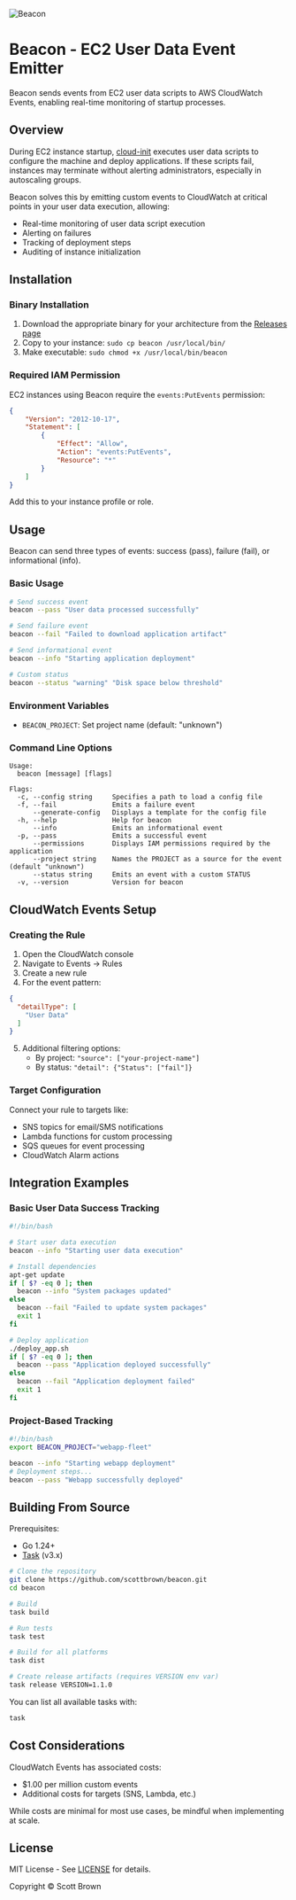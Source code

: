 ![Beacon](beacon.small.png)

# Beacon - EC2 User Data Event Emitter

Beacon sends events from EC2 user data scripts to AWS CloudWatch Events, enabling real-time monitoring of startup processes.

## Overview

During EC2 instance startup, [cloud-init](https://cloud-init.io/) executes user data scripts to configure the machine and deploy applications. If these scripts fail, instances may terminate without alerting administrators, especially in autoscaling groups.

Beacon solves this by emitting custom events to CloudWatch at critical points in your user data execution, allowing:
- Real-time monitoring of user data script execution
- Alerting on failures
- Tracking of deployment steps
- Auditing of instance initialization

## Installation

### Binary Installation

1. Download the appropriate binary for your architecture from the [Releases page](https://github.com/scottbrown/beacon/releases)
2. Copy to your instance: `sudo cp beacon /usr/local/bin/`
3. Make executable: `sudo chmod +x /usr/local/bin/beacon`

### Required IAM Permission

EC2 instances using Beacon require the `events:PutEvents` permission:

```json
{
    "Version": "2012-10-17",
    "Statement": [
        {
            "Effect": "Allow",
            "Action": "events:PutEvents",
            "Resource": "*"
        }
    ]
}
```

Add this to your instance profile or role.

## Usage

Beacon can send three types of events: success (pass), failure (fail), or informational (info).

### Basic Usage

```bash
# Send success event
beacon --pass "User data processed successfully"

# Send failure event
beacon --fail "Failed to download application artifact"

# Send informational event
beacon --info "Starting application deployment"

# Custom status
beacon --status "warning" "Disk space below threshold"
```

### Environment Variables

- `BEACON_PROJECT`: Set project name (default: "unknown")

### Command Line Options

```
Usage:
  beacon [message] [flags]

Flags:
  -c, --config string     Specifies a path to load a config file
  -f, --fail              Emits a failure event
      --generate-config   Displays a template for the config file
  -h, --help              Help for beacon
      --info              Emits an informational event
  -p, --pass              Emits a successful event
      --permissions       Displays IAM permissions required by the application
      --project string    Names the PROJECT as a source for the event (default "unknown")
      --status string     Emits an event with a custom STATUS
  -v, --version           Version for beacon
```

## CloudWatch Events Setup

### Creating the Rule

1. Open the CloudWatch console
2. Navigate to Events → Rules
3. Create a new rule
4. For the event pattern:

```json
{
  "detailType": [
    "User Data"
  ]
}
```

5. Additional filtering options:
   - By project: `"source": ["your-project-name"]`
   - By status: `"detail": {"Status": ["fail"]}`

### Target Configuration

Connect your rule to targets like:
- SNS topics for email/SMS notifications
- Lambda functions for custom processing
- SQS queues for event processing
- CloudWatch Alarm actions

## Integration Examples

### Basic User Data Success Tracking

```bash
#!/bin/bash

# Start user data execution
beacon --info "Starting user data execution"

# Install dependencies
apt-get update
if [ $? -eq 0 ]; then
  beacon --info "System packages updated"
else
  beacon --fail "Failed to update system packages"
  exit 1
fi

# Deploy application
./deploy_app.sh
if [ $? -eq 0 ]; then
  beacon --pass "Application deployed successfully"
else
  beacon --fail "Application deployment failed"
  exit 1
fi
```

### Project-Based Tracking

```bash
#!/bin/bash
export BEACON_PROJECT="webapp-fleet"

beacon --info "Starting webapp deployment"
# Deployment steps...
beacon --pass "Webapp successfully deployed"
```

## Building From Source

Prerequisites:
- Go 1.24+
- [Task](https://taskfile.dev) (v3.x)

```bash
# Clone the repository
git clone https://github.com/scottbrown/beacon.git
cd beacon

# Build
task build

# Run tests
task test

# Build for all platforms
task dist

# Create release artifacts (requires VERSION env var)
task release VERSION=1.1.0
```

You can list all available tasks with:

```bash
task
```

## Cost Considerations

CloudWatch Events has associated costs:
- $1.00 per million custom events
- Additional costs for targets (SNS, Lambda, etc.)

While costs are minimal for most use cases, be mindful when implementing at scale.

## License

MIT License - See [LICENSE](LICENSE) for details.

Copyright © Scott Brown
